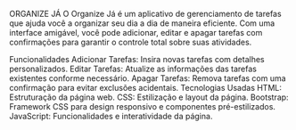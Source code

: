 ORGANIZE JÁ
O Organize Já é um aplicativo de gerenciamento de tarefas que ajuda você a organizar seu dia a dia de maneira eficiente. 
Com uma interface amigável, você pode adicionar, editar e apagar tarefas com confirmações para 
garantir o controle total sobre suas atividades.

Funcionalidades
Adicionar Tarefas: Insira novas tarefas com detalhes personalizados.
Editar Tarefas: Atualize as informações das tarefas existentes conforme necessário.
Apagar Tarefas: Remova tarefas com uma confirmação para evitar exclusões acidentais.
Tecnologias Usadas
HTML: Estruturação da página web.
CSS: Estilização e layout da página.
Bootstrap: Framework CSS para design responsivo e componentes pré-estilizados.
JavaScript: Funcionalidades e interatividade da página.
